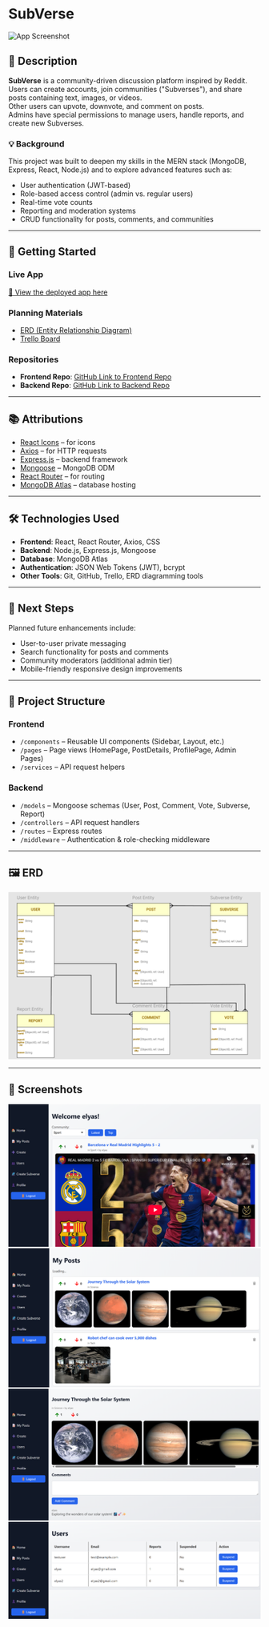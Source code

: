 # SubVerse

![App Screenshot](![Homepage](images/SC-P4-HomePage.png) )  

## 📖 Description
**SubVerse** is a community-driven discussion platform inspired by Reddit.  
Users can create accounts, join communities ("Subverses"), and share posts containing text, images, or videos.  
Other users can upvote, downvote, and comment on posts.  
Admins have special permissions to manage users, handle reports, and create new Subverses.

### 💡 Background
This project was built to deepen my skills in the MERN stack (MongoDB, Express, React, Node.js) and to explore advanced features such as:
- User authentication (JWT-based)
- Role-based access control (admin vs. regular users)
- Real-time vote counts
- Reporting and moderation systems
- CRUD functionality for posts, comments, and communities

---

## 🚀 Getting Started

### **Live App**
[🔗 View the deployed app here](https://subverse.surge.sh)

### **Planning Materials**
- [ERD (Entity Relationship Diagram)](https://www.figma.com/design/AMxEAaQu1YFb0yMj5VgSap/SubVerse-ERD?node-id=0-1&t=QkUAyqmhdBFewtsf-1)  
- [Trello Board](https://trello.com/invite/b/689a1368ff2761eec6701321/ATTIa3a3b2f79b96e214de6d8eb3eb453e6c794277F0/subverse-planning-board)

### **Repositories**
- **Frontend Repo**: [GitHub Link to Frontend Repo](https://github.com/elyasalsaffar/SubVerse-FE)  
- **Backend Repo**: [GitHub Link to Backend Repo](https://github.com/elyasalsaffar/SubVerse-BE)

---

## 📚 Attributions
- [React Icons](https://react-icons.github.io/react-icons/) – for icons
- [Axios](https://axios-http.com/) – for HTTP requests
- [Express.js](https://expressjs.com/) – backend framework
- [Mongoose](https://mongoosejs.com/) – MongoDB ODM
- [React Router](https://reactrouter.com/) – for routing
- [MongoDB Atlas](https://www.mongodb.com/atlas) – database hosting

---

## 🛠 Technologies Used
- **Frontend**: React, React Router, Axios, CSS
- **Backend**: Node.js, Express.js, Mongoose
- **Database**: MongoDB Atlas
- **Authentication**: JSON Web Tokens (JWT), bcrypt
- **Other Tools**: Git, GitHub, Trello, ERD diagramming tools

---

## 📌 Next Steps
Planned future enhancements include:
- User-to-user private messaging
- Search functionality for posts and comments
- Community moderators (additional admin tier)
- Mobile-friendly responsive design improvements

---

## 📂 Project Structure
### **Frontend**
- `/components` – Reusable UI components (Sidebar, Layout, etc.)
- `/pages` – Page views (HomePage, PostDetails, ProfilePage, Admin Pages)
- `/services` – API request helpers

### **Backend**
- `/models` – Mongoose schemas (User, Post, Comment, Vote, Subverse, Report)
- `/controllers` – API request handlers
- `/routes` – Express routes
- `/middleware` – Authentication & role-checking middleware

---

## 🖼 ERD
![ERD](images/Screenshot-P4-ERD.png)

---

## 📸 Screenshots
![Homepage](images/SC-P4-HomePage.png)  
![My Posts 1](images/SC-P4-MyPosts.png)  
![My Posts 2](images/SC-P4-MyPosts2.png)  
![Users Page](images/SC-P4-Users.png)